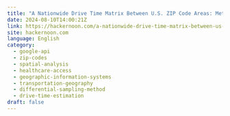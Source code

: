 ```yaml
---
title: "A Nationwide Drive Time Matrix Between U.S. ZIP Code Areas: Methodology"
date: 2024-08-10T14:00:21Z
link: https://hackernoon.com/a-nationwide-drive-time-matrix-between-us-zip-code-areas-methodology?source=rss&utm_medium=RSS&utm_source=news.12bit.vn
site: hackernoon.com
language: English
category:
  - google-api
  - zip-codes
  - spatial-analysis
  - healthcare-access
  - geographic-information-systems
  - transportation-geography
  - differential-sampling-method
  - drive-time-estimation
draft: false
---
```

